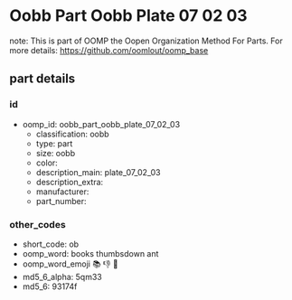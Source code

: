 # Oobb Part Oobb Plate 07 02 03  

note: This is part of OOMP the Oopen Organization Method For Parts. For more details: https://github.com/oomlout/oomp_base

##  part details





### id
* oomp_id: oobb_part_oobb_plate_07_02_03
  * classification: oobb
  * type: part
  * size: oobb
  * color: 
  * description_main: plate_07_02_03
  * description_extra: 
  * manufacturer: 
  * part_number: 

### other_codes
* short_code: ob
* oomp_word: books thumbsdown ant
* oomp_word_emoji :books: :thumbsdown: :ant:
* md5_6_alpha: 5qm33
* md5_6: 93174f